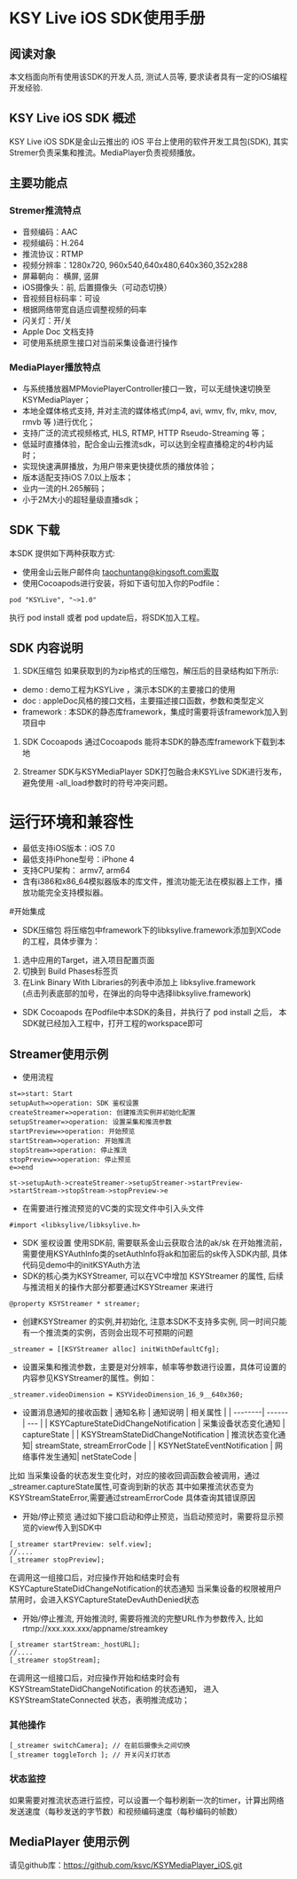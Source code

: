 # KSY Live iOS SDK使用手册

## 阅读对象
本文档面向所有使用该SDK的开发人员, 测试人员等, 要求读者具有一定的iOS编程开发经验.

## KSY Live iOS SDK 概述
KSY Live iOS SDK是金山云推出的 iOS 平台上使用的软件开发工具包(SDK), 其实Stremer负责采集和推流。MediaPlayer负责视频播放。

## 主要功能点

### Stremer推流特点
* 音频编码：AAC
* 视频编码：H.264 
* 推流协议：RTMP
* 视频分辨率：1280x720, 960x540,640x480,640x360,352x288
* 屏幕朝向： 横屏, 竖屏
* iOS摄像头：前, 后置摄像头（可动态切换）
* 音视频目标码率：可设
* 根据网络带宽自适应调整视频的码率
* 闪关灯：开/关
* Apple Doc 文档支持
* 可使用系统原生接口对当前采集设备进行操作

### MediaPlayer播放特点
* 与系统播放器MPMoviePlayerController接口一致，可以无缝快速切换至KSYMediaPlayer；
* 本地全媒体格式支持, 并对主流的媒体格式(mp4, avi, wmv, flv, mkv, mov, rmvb 等 )进行优化；
* 支持广泛的流式视频格式, HLS, RTMP, HTTP Rseudo-Streaming 等；
* 低延时直播体验，配合金山云推流sdk，可以达到全程直播稳定的4秒内延时；
* 实现快速满屏播放，为用户带来更快捷优质的播放体验；
* 版本适配支持iOS 7.0以上版本；
* 业内一流的H.265解码；
* 小于2M大小的超轻量级直播sdk；

## SDK 下载   
本SDK 提供如下两种获取方式:   

* 使用金山云账户邮件向 taochuntang@kingsoft.com索取
* 使用Cocoapods进行安装，将如下语句加入你的Podfile：

```
pod "KSYLive", "~>1.0"
```

执行 pod install 或者  pod update后，将SDK加入工程。
## SDK 内容说明

1. SDK压缩包
如果获取到的为zip格式的压缩包，解压后的目录结构如下所示:

* demo    : demo工程为KSYLive ，演示本SDK的主要接口的使用
* doc     : appleDoc风格的接口文档，主要描述接口函数，参数和类型定义
* framework : 本SDK的静态库framework，集成时需要将该framework加入到项目中

1. SDK Cocoapods
通过Cocoapods 能将本SDK的静态库framework下载到本地

1. Streamer SDK与KSYMediaPlayer SDK打包融合未KSYLive SDK进行发布，避免使用 -all_load参数时的符号冲突问题。

# 运行环境和兼容性

* 最低支持iOS版本：iOS 7.0
* 最低支持iPhone型号：iPhone 4
* 支持CPU架构： armv7, arm64
* 含有i386和x86_64模拟器版本的库文件，推流功能无法在模拟器上工作，播放功能完全支持模拟器。

#开始集成
* SDK压缩包
将压缩包中framework下的libksylive.framework添加到XCode的工程，具体步骤为：
1. 选中应用的Target，进入项目配置页面
2. 切换到 Build Phases标签页
3. 在Link Binary With Libraries的列表中添加上 libksylive.framework   
(点击列表底部的加号，在弹出的向导中选择libksylive.framework)

* SDK Cocoapods
在Podfile中本SDK的条目，并执行了 pod install 之后， 本SDK就已经加入工程中，打开工程的workspace即可

## Streamer使用示例
* 使用流程

```flow
st=>start: Start
setupAuth=>operation: SDK 鉴权设置
createStreamer=>operation: 创建推流实例并初始化配置
setupStreamer=>operation: 设置采集和推流参数
startPreview=>operation: 开始预览
startStream=>operation: 开始推流
stopStream=>operation: 停止推流
stopPreview=>operation: 停止预览
e=>end

st->setupAuth->createStreamer->setupStreamer->startPreview->startStream->stopStream->stopPreview->e
```

* 在需要进行推流预览的VC类的实现文件中引入头文件
```
#import <libksylive/libksylive.h>
```
* SDK 鉴权设置
使用SDK前, 需要联系金山云获取合法的ak/sk 在开始推流前，需要使用KSYAuthInfo类的setAuthInfo将ak和加密后的sk传入SDK内部, 具体代码见demo中的initKSYAuth方法
* SDK的核心类为KSYStreamer, 可以在VC中增加 KSYStreamer 的属性, 后续与推流相关的操作大部分都要通过KSYStreamer 来进行
```
@property KSYStreamer * streamer;
```
* 创建KSYStreamer 的实例,并初始化, 注意本SDK不支持多实例, 同一时间只能有一个推流类的实例，否则会出现不可预期的问题
```
_streamer = [[KSYStreamer alloc] initWithDefaultCfg];
```
* 设置采集和推流参数，主要是对分辨率，帧率等参数进行设置，具体可设置的内容参见KSYStreamer的属性。例如：
```
_streamer.videoDimension = KSYVideoDimension_16_9__640x360;

```

* 设置消息通知的接收函数
| 通知名称 | 通知说明 |  相关属性 |
| --------| ------|  --- |
| KSYCaptureStateDidChangeNotification | 采集设备状态变化通知  | captureState |
| KSYStreamStateDidChangeNotification  | 推流状态变化通知| streamState, streamErrorCode |
| KSYNetStateEventNotification         | 网络事件发生通知| netStateCode |

比如 当采集设备的状态发生变化时，对应的接收回调函数会被调用，通过_streamer.captureState属性,可查询到新的状态
其中如果推流状态变为 KSYStreamStateError,需要通过streamErrorCode 具体查询其错误原因

* 开始/停止预览
通过如下接口启动和停止预览，当启动预览时，需要将显示预览的view传入到SDK中
```
[_streamer startPreview: self.view];
//....
[_streamer stopPreview];
```
在调用这一组接口后，对应操作开始和结束时会有KSYCaptureStateDidChangeNotification的状态通知
当采集设备的权限被用户禁用时，会进入KSYCaptureStateDevAuthDenied状态

* 开始/停止推流, 开始推流时, 需要将推流的完整URL作为参数传入, 比如rtmp://xxx.xxx.xxx/appname/streamkey 
```
[_streamer startStream:_hostURL];
//....
[_streamer stopStream];
```
在调用这一组接口后，对应操作开始和结束时会有 KSYStreamStateDidChangeNotification 的状态通知，
进入KSYStreamStateConnected 状态，表明推流成功；

### 其他操作
```
[_streamer switchCamera]; // 在前后摄像头之间切换
[_streamer toggleTorch ]; // 开关闪关灯状态
```

### 状态监控
如果需要对推流状态进行监控，可以设置一个每秒刷新一次的timer，计算出网络发送速度（每秒发送的字节数）和视频编码速度（每秒编码的帧数）

## MediaPlayer 使用示例
请见github库：https://github.com/ksvc/KSYMediaPlayer_iOS.git
